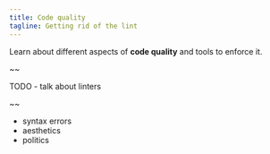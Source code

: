 ```yaml
---
title: Code quality
tagline: Getting rid of the lint
---
```



<div class="learn"></div>

Learn about different aspects of **code quality** and tools to enforce it.

~~

TODO - talk about linters

~~

* syntax errors
* aesthetics
* politics
